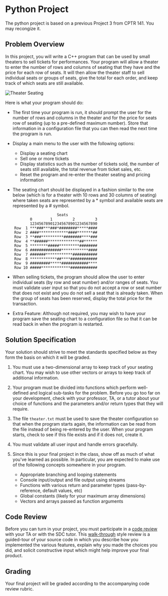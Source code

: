 # Python Project

The python project is based on a previous Project 3 from CPTR 141.
You may recongize it.

## Problem Overview
In this project, you will write a C++ program that can be used by small theaters to sell tickets for performances.  Your program will allow a theater to enter the number of rows and columns of seating
that they have and the price for each row of seats.  It will then allow the theater staff to sell individual seats or groups of seats, give the total for each order, and keep track of which seats are still available.

![Theater Seating](http://www.preferred-seating.com/images/Phoenix-Elite-36-Front.jpg)

Here is what your program should do: 

* The first time your program is run, it should prompt the user for the number of rows and columns in the theater and for the price for seats row of seating (up to a pre-defined maximum number).  Store that information in a configuration file that you can then read the next time the program is run.

* Display a main menu to the user with the following options:

    * Display a seating chart
    * Sell one or more tickets
    * Display statistics such as the number of tickets sold, the number of seats still available, the total revenue from ticket sales, etc.
    * Reset the program and re-enter the theater seating and pricing information

* The seating chart should be displayed in a fashion similar to the one below (which is for a theater with 10 rows and 30 columns of seating) where taken seats are represented by a * symbol and available seats are represented by a # symbol.

```text
                       Seats
           0        1         2         3
           123456789012345678901234567890
    Row  1 ***###***###*########*****####
    Row  2 ####*************####*******##
    Row  3 **###**********########****###
    Row  4 **######**************##******
    Row  5 ********#####*********########
    Row  6 ##############************####
    Row  7 #######************###########
    Row  8 ************##****############
    Row  9 #########*****############****
    Row 10 #####*************############
```

*  When selling tickets, the program should allow the user to enter individual seats (by row and seat number) and/or ranges of seats.  You must validate user input so that you do not accept a row or seat
  number that does not exist and you do not sell a seat that is already taken. When the group of seats has been reserved, display the total price for the transaction.

*  Extra Feature: Although not required, you may wish to have your program save the seating chart to a configuration file so that it can be read back in when the program is restarted.

## Solution Specification
Your solution should strive to meet the standards specified below as they form the basis on which it will be graded.

1. You must use a two-dimensional array to keep track of your seating chart.  You may wish to use other vectors or arrays to keep track of additional information.

2. Your program must be divided into functions which perform well-defined and logical sub-tasks for the problem.  Before you go too far on your development, check with your professor, TA, or a tutor about your choice of functions and the parameters and/or return types that they will require.

3. The file `theater.txt` must be used to save the theater configuration so that when the program starts again, the information can be read from the file instead of being re-entered by the user. When your program starts, check to see if this file exists and if it does not, create it.

3. You must validate all user input and handle errors gracefully.

5. Since this is your final project in the class, show off as much of what you've learned as possible.  In particular, you are expected to make use of the following concepts somewhere in your program.

   * Appropriate branching and looping statements
   * Console input/output and file output using streams
   * Functions with various return and parameter types (pass-by-reference, default values, etc)
   * Global constants (likely for your maximum array dimensions)
   * Vectors and arrays passed as function arguments

## Code Review
Before you can turn in your project, you must participate in a [code review](https://en.wikipedia.org/wiki/Code_review) with your TA or with the SDC tutor.
This [walk-through](https://en.wikipedia.org/wiki/) style review is a guided-tour of your source code in which you describe how you implemented the various features, explain why you made the choices you did, and solicit constructive input which might help improve your final product.  

## Grading
Your final project will be graded according to the accompanying code review rubric.
